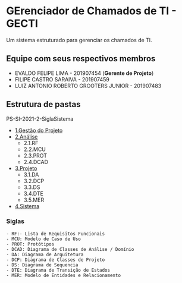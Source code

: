 # GErenciador de Chamados de TI - GECTI

Um sistema estruturado para gerenciar os chamados de TI.

## Equipe com seus respectivos membros

- EVALDO FELIPE LIMA - 201907454 (**Gerente de Projeto**)
- FILIPE CASTRO SARAIVA - 201907459
- LUIZ ANTONIO ROBERTO GROOTERS JUNIOR - 201907483

## Estrutura de pastas

PS-SI-2021-2-SiglaSistema

- [1.Gestão do Projeto](./1.Gest%C3%A3o%20do%20Projeto/)
- [2.Análise](./2.An%C3%A1lise/)
  - 2.1.RF
  - 2.2.MCU
  - 2.3.PROT
  - 2.4.DCAD
- [3.Projeto](./3.Projeto/)
  - 3.1.DA
  - 3.2.DCP
  - 3.3.DS
  - 3.4.DTE
  - 3.5.MER
- [4.Sistema](./4.Sistema/)

### Siglas

    - RF:- Lista de Requisitos Funcionais
    - MCU: Modelo de Caso de Uso
    - PROT: Protótipos
    - DCAD: Diagrama de Classes de Análise / Domínio
    - DA: Diagrama de Arquitetura
    - DCP: Diagrama de Classes de Projeto
    - DS: Diagrama de Sequencia
    - DTE: Diagrama de Transição de Estados
    - MER: Modelo de Entidades e Relacionamento
